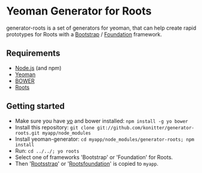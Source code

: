 Yeoman Generator for Roots
========================================

generator-roots is a set of generators for yeoman, that can help create rapid prototypes for Roots with a [Bootstrap](http://twitter.github.io/bootstrap/) / [Foundation](http://foundation.zurb.com/) framework.

## Requirements

* [Node.js](http://nodejs.org/) (and npm)
* [Yeoman](http://yeoman.io/)
* [BOWER](http://bower.io/)
* [Roots](http://roots.cx/)

## Getting started

* Make sure you have [yo](https://github.com/yeoman/yo) and bower installed: ``npm install -g yo bower``
* Install this repository: ``git clone git://github.com/konitter/generator-roots.git myapp/node_modules``
* Install yeoman-generator: ``cd myapp/node_modules/generator-roots; npm install``
* Run: ``cd ../../; yo roots``
* Select one of frameworks 'Bootstrap' or 'Foundation' for Roots.
* Then '[Rootsstrap](https://github.com/konitter/rootsstrap)' or '[Rootsfoundation](https://github.com/konitter/rootsfoundation)' is copied to ``myapp``.